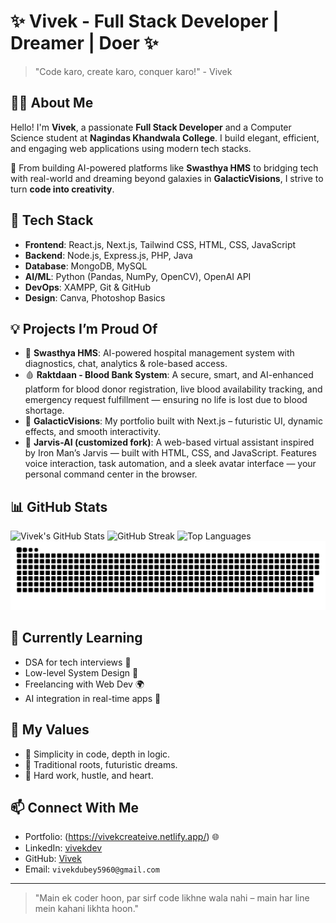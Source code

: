 # ✨ Vivek - Full Stack Developer | Dreamer | Doer ✨

> "Code karo, create karo, conquer karo!" - Vivek

## 👨‍💻 About Me

Hello! I'm **Vivek**, a passionate **Full Stack Developer** and a Computer Science student at **Nagindas Khandwala College**. I build elegant, efficient, and engaging web applications using modern tech stacks.

🚀 From building AI-powered platforms like **Swasthya HMS** to bridging tech with real-world and dreaming beyond galaxies in **GalacticVisions**, I strive to turn **code into creativity**.

## 🔧 Tech Stack

- **Frontend**: React.js, Next.js, Tailwind CSS, HTML, CSS, JavaScript
- **Backend**: Node.js, Express.js, PHP, Java
- **Database**: MongoDB, MySQL
- **AI/ML**: Python (Pandas, NumPy, OpenCV), OpenAI API
- **DevOps**: XAMPP, Git & GitHub
- **Design**: Canva, Photoshop Basics

## 💡 Projects I’m Proud Of

- 🔬 **Swasthya HMS**: AI-powered hospital management system with diagnostics, chat, analytics & role-based access.
- 🩸 **Raktdaan - Blood Bank System**: A secure, smart, and AI-enhanced platform for blood donor registration, live blood availability tracking,
  and emergency request fulfillment — ensuring no life is lost due to blood shortage.
- 🌌 **GalacticVisions**: My portfolio built with Next.js – futuristic UI, dynamic effects, and smooth interactivity.
- 🤖 **Jarvis-AI (customized fork)**: A web-based virtual assistant inspired by Iron Man’s Jarvis —
  built with HTML, CSS, and JavaScript. Features voice interaction, task automation, and a sleek avatar interface — your personal command center in the browser.

## 📊 GitHub Stats

![Vivek's GitHub Stats](https://github-readme-stats.vercel.app/api?username=Vivekkk-1&show_icons=true&theme=tokyonight)
![GitHub Streak](https://streak-stats.demolab.com?user=Vivekkk-1&theme=tokyonight)
![Top Languages](https://github-readme-stats.vercel.app/api/top-langs/?username=Vivekkk-1&layout=compact&theme=tokyonight)
![Snake animation](https://raw.githubusercontent.com/Vivekkk-1/Vivekkk-1/main/dist/github-contribution-grid-snake.svg)



## 🌱 Currently Learning

- DSA for tech interviews 🧠
- Low-level System Design 🔧
- Freelancing with Web Dev 🌍
- AI integration in real-time apps 🤖

## 🧳 My Values

- 💯 Simplicity in code, depth in logic.
- 🧭 Traditional roots, futuristic dreams.
- 💪 Hard work, hustle, and heart.

## 📫 Connect With Me

- Portfolio: (https://vivekcreateive.netlify.app/) 🌐
- LinkedIn: [vivekdev](https://www.linkedin.com/in/vivekt21/)
- GitHub: [Vivek](https://github.com/Vivekkk-1)
- Email: `vivekdubey5960@gmail.com`

---

> "Main ek coder hoon, par sirf code likhne wala nahi – main har line mein kahani likhta hoon."

